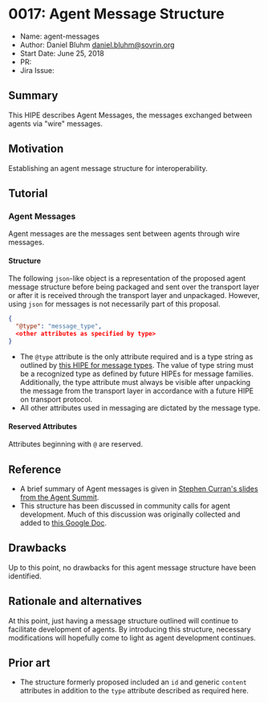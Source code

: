 # 0017: Agent Message Structure
- Name: agent-messages
- Author: Daniel Bluhm <daniel.bluhm@sovrin.org>
- Start Date: June 25, 2018
- PR:
- Jira Issue:

## Summary
[summary]: #summary

This HIPE describes Agent Messages, the messages exchanged between agents via "wire" messages.

## Motivation
[motivation]: #motivation

Establishing an agent message structure for interoperability.

## Tutorial
[tutorial]: #tutorial

### Agent Messages

Agent messages are the messages sent between agents through wire messages.

#### Structure

The following `json`-like object is a representation of the proposed agent message structure before being packaged and
sent over the transport layer or after it is received through the transport layer and unpackaged. However, using `json`
for messages is not necessarily part of this proposal.

```json
{
  "@type": "message_type",
  <other attributes as specified by type>
}
```

- The `@type` attribute is the only attribute required and is a type string as outlined by [this HIPE for message
  types](https://github.com/hyperledger/indy-hipe/pull/19).  The value of type string must be a recognized type as
  defined by future HIPEs for message families.  Additionally, the type attribute must always be visible after unpacking
  the message from the transport layer in accordance with a future HIPE on transport protocol.
- All other attributes used in messaging are dictated by the message type.

#### Reserved Attributes

Attributes beginning with `@` are reserved.

## Reference
[reference]: #reference

- A brief summary of Agent messages is given in [Stephen Curran's slides from the Agent Summit](https://docs.google.com/presentation/d/1l-po2IKVhXZHKlgpLba2RGq0Md9Rf19lDLEXMKwLdco/edit#slide=id.g29a85e4573632dc4_48).
- This structure has been discussed in community calls for agent development. Much of this discussion was originally
  collected and added to [this Google
  Doc](https://docs.google.com/document/d/1mRLPOK4VmU9YYdxHJSxgqBp19gNh3fT7Qk4Q069VPY8).

## Drawbacks
[drawbacks]: #drawbacks

Up to this point, no drawbacks for this agent message structure have been identified.

## Rationale and alternatives
[alternatives]: #alternatives

At this point, just having a message structure outlined will continue to facilitate development of agents. By
introducing this structure, necessary modifications will hopefully come to light as agent development continues.

## Prior art
[prior-art]: #prior-art

- The structure formerly proposed included an `id` and generic `content` attributes in addition to the `type` attribute
  described as required here.

